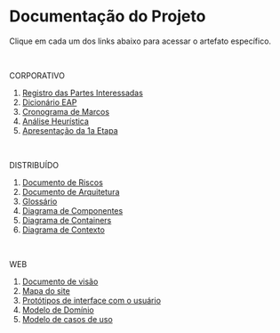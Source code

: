 # Documentação do Projeto

Clique em cada um dos links abaixo para acessar o artefato específico.

<br>

CORPORATIVO
1. [Registro das Partes Interessadas](registro-das-partes-interessadas.pdf)
2. [Dicionário EAP](eap-dicionario.pdf)
3. [Cronograma de Marcos](cronograma-de-marcos-eap.png)
4. [Análise Heurística](analise-heuristica.pdf)
5. [Apresentação da 1a Etapa](apresentacao-1-etapa.pdf)

<br>

DISTRIBUÍDO
1. [Documento de Riscos](docs-distribuido/documento-de-riscos.md)
2. [Documento de Arquitetura](docs-distribuido/DocumentoArquitetura.md)
3. [Glossário](docs-distribuido/glossario.md)
4. [Diagrama de Componentes](diagramas/diagrama-de-componentes.svg)
5. [Diagrama de Containers](diagramas/diagrama-de-containers.svg)
6. [Diagrama de Contexto](diagramas/diagrama-de-contexto.svg)

<br>

WEB

1. [Documento de visão](visao/doc-visao.md)
2. [Mapa do site](mapa-site/mapa-site.md)
3. [Protótipos de interface com o usuário](prototipos/prototipos.md)
4. [Modelo de Domínio](dominio/dominio.md)
5. [Modelo de casos de uso](cdu/cdu.md)
